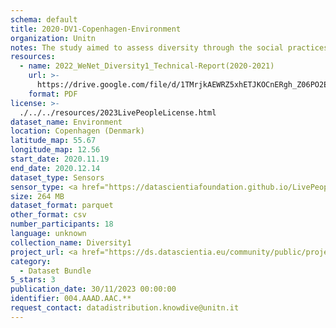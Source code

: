 ```yaml
---
schema: default
title: 2020-DV1-Copenhagen-Environment
organization: Unitn
notes: The study aimed to assess diversity through the social practices and daily behaviors of university students from eight different countries. The research was carried out in two phases. Initially, a large sample of students from Denmark, Italy, Mongolia, Paraguay, the United Kingdom, China, Mexico, and India, completed a survey on their social practices, as well as their socio-demographic, cultural, and psychological elements. In the second phase, a sub-sample of the respondents engaged in a four-week data collection by using an innovative smartphone application called iLog. This app collected data from thirty-four smartphone sensors around the clock, allowing for an in-depth investigation into the diversity and daily routines of university students across countries, both synchronically and diachronically.
resources:
  - name: 2022_WeNet_Diversity1_Technical-Report(2020-2021)
    url: >-
      https://drive.google.com/file/d/1TMrjkAEWRZ5xhETJKOCnERgh_Z06PO2E/view?usp=drive_link
    format: PDF
license: >-
  ./../../resources/2023LivePeopleLicense.html
dataset_name: Environment
location: Copenhagen (Denmark)
latitude_map: 55.67
longitude_map: 12.56
start_date: 2020.11.19
end_date: 2020.12.14
dataset_type: Sensors
sensor_type: <a href="https://datascientiafoundation.github.io/LivePeople/datasets/2020-DV1-Copenhagen-Pressure%20Event/">pressure</a>, <a href="https://datascientiafoundation.github.io/LivePeople/datasets/2020-DV1-Copenhagen-Light%20Event/">light</a>  
size: 264 MB
dataset_format: parquet
other_format: csv
number_participants: 18
language: unknown
collection_name: Diversity1
project_url: <a href="https://ds.datascientia.eu/community/public/projects/3720e313-356e-4b7c-830e-be5cc7dbb3b6">https://ds.datascientia.eu/community/public/projects/3720e313-356e-4b7c-830e-be5cc7dbb3b6</a>
category:
  - Dataset Bundle
5_stars: 3
publication_date: 30/11/2023 00:00:00
identifier: 004.AAAD.AAC.**
request_contact: datadistribution.knowdive@unitn.it
---
```

